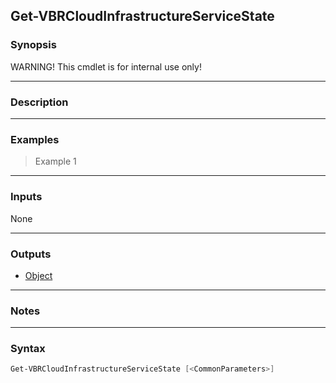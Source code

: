 Get-VBRCloudInfrastructureServiceState
--------------------------------------

### Synopsis
WARNING! This cmdlet is for internal use only!

---

### Description

---

### Examples
> Example 1

---

### Inputs
None

---

### Outputs
* [Object](https://learn.microsoft.com/en-us/dotnet/api/System.Object)

---

### Notes

---

### Syntax
```PowerShell
Get-VBRCloudInfrastructureServiceState [<CommonParameters>]
```
